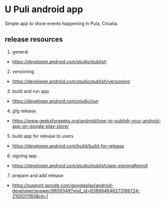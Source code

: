 # U Puli android app
Simple app to show events happening in Pula, Croatia.

## release resources
1. general
- https://developer.android.com/studio/publish
2. versioning
- https://developer.android.com/studio/publish/versioning
3. build and run app
- https://developer.android.com/studio/run
4. gfg release
- https://www.geeksforgeeks.org/android/how-to-publish-your-android-app-on-google-play-store/
5. build app for release to users 
- https://developer.android.com/build/build-for-release
6. signing app
- https://developer.android.com/studio/publish/app-signing#enroll
7. prepare and add release 
- https://support.google.com/googleplay/android-developer/answer/9859348?visit_id=638894646273166724-2105011160&rd=1